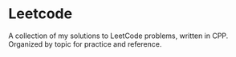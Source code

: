 # Leetcode
A collection of my solutions to LeetCode problems, written in CPP. Organized by topic  for practice and reference.

